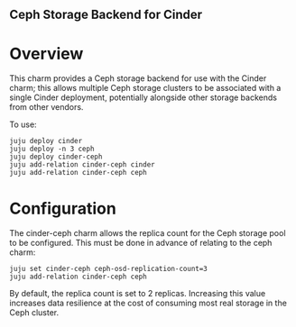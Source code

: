 Ceph Storage Backend for Cinder
-------------------------------

Overview
========

This charm provides a Ceph storage backend for use with the Cinder
charm; this allows multiple Ceph storage clusters to be associated
with a single Cinder deployment, potentially alongside other storage
backends from other vendors.

To use:

    juju deploy cinder
    juju deploy -n 3 ceph
    juju deploy cinder-ceph
    juju add-relation cinder-ceph cinder
    juju add-relation cinder-ceph ceph

Configuration
=============

The cinder-ceph charm allows the replica count for the Ceph storage
pool to be configured.  This must be done in advance of relating to
the ceph charm:

    juju set cinder-ceph ceph-osd-replication-count=3
    juju add-relation cinder-ceph ceph

By default, the replica count is set to 2 replicas. Increasing this
value increases data resilience at the cost of consuming most real
storage in the Ceph cluster.

